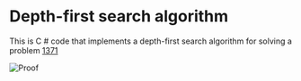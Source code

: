 # Depth-first search algorithm

This is C # code that implements a depth-first search algorithm for solving a problem [1371](https://acm.timus.ru/problem.aspx?space=1&num=1371)

![Proof](/images/proof.png)
